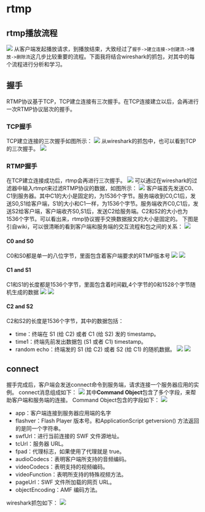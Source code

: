 # rtmp
## rtmp播放流程
![](img/rtmpall.png)
从客户端发起播放请求，到播放结束，大致经过了`握手->建立连接->创建流->播放->删除流`这几步比较重要的流程。下面我将结合wireshark的抓包，对其中的每个流程进行分析和学习。
## 握手
RTMP协议基于TCP，TCP建立连接有三次握手。在TCP连接建立以后，会再进行一次RTMP协议层次的握手。
### TCP握手
TCP建立连接的三次握手如图所示：
![](img/tcpConnect.png)
从wireshark的抓包中，也可以看到TCP的三次握手。
![](img/w_tcp_h.png)

### RTMP握手
在TCP建立连接成功后，rtmp会再进行三次握手。
![](img/rtmp_conn.png)
可以通过在wireshark的过滤器中输入rtmpt来过滤RTMP协议的数据，如图所示：
![](img/w_rtcp_conn.png
)
客户端首先发送C0、C1到服务器。其中C1的大小是固定的，为1536个字节。服务端收到C0,C1后，发送S0,S1给客户端，S1的大小和C1一样，为1536个字节。服务端收齐C0,C1后，发送S2给客户端，客户端收齐S0,S1后，发送C2给服务端。C2和S2的大小也为1536个字节。可以看出来，rtmp协议握手交换数据报文的大小是固定的。
下图是引自wiki，可以很清晰的看到客户端和服务端的交互流程和包之间的关系：
![](img/RTMPHandshake.png)
#### C0 and S0
C0和S0都是单一的八位字节，里面包含着客户端要求的RTMP版本号
![](img/c0s0.png)
![](img/C0V.png)
#### C1 and S1
C1和S1的长度都是1536个字节，里面包含着时间戳,4个字节的0和1528个字节随机生成的数据
![](img/c1s1.png)
![](img/w_c1s1.png)
#### C2 and S2
C2和S2的长度是1536个字节，其中的数据包括：
- time：终端在 S1 (给 C2) 或者 C1 (给 S2) 发的 timestamp。
- time1：终端先前发出数据包 (S1 或者 C1) timestamp。
- random echo：终端发的 S1 (给 C2) 或者 S2 (给 C1) 的随机数据。
![](img/c2s2.png)
![](img/w_c2.png)

## connect
握手完成后，客户端会发送connect命令到服务端，请求连接一个服务器应用的实例。
connect消息组成如下：
![](img/connect_pdf.png)
其中**Command Object**包含了多个字段，来帮助客户端和服务端的连接。
Command Object包含的字段如下：
![](img/connect_obj_pdf.png)
- app：客户端连接到服务器应用端的名字
- flashver：Flash Player 版本号。和ApplicationScript getversion() 方法返回的是同一个字符串。
- swfUrl：进行当前连接的 SWF 文件源地址。
- tcUrl：服务器 URL。
- fpad：代理标志，如果使用了代理就是 true。
- audioCodecs：表明客户端所支持的音频编码。
- videoCodecs：表明支持的视频编码。
- videoFunction：表明所支持的特殊视频方法。
- pageUrl：SWF 文件所加载的网页 URL。
- objectEncoding：AMF 编码方法。

wireshark抓包如下：
![](img/connect_w.png)